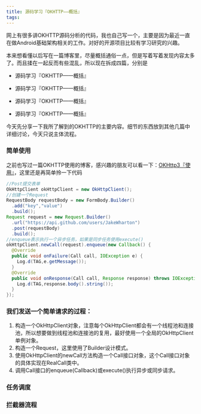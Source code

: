 ```yaml
---
title: 源码学习『OKHTTP——概括』
tags:
---
```


网上有很多讲OKHTTP源码分析的代码，我也自己写一个，主要是因为最近一直在做Android基础架构相关的工作。对好的开源项目比较有学习研究的兴趣。

本来想看懂以后写在一篇博客里，尽量概括通俗一点，但是写着写着发现内容太多了。而且揉在一起反而有些混乱，所以现在拆成四篇，分别是

+ 源码学习『OKHTTP——概括』

+ 源码学习『OKHTTP——概括』

+ 源码学习『OKHTTP——概括』

+ 源码学习『OKHTTP——概括』

今天先分享一下我所了解到的OKHTTP的主要内容。细节的东西放到其他几篇中详细讨论，今天只说主体流程。

### 简单使用

之前也写过一篇OKHTTP使用的博客，感兴趣的朋友可以看一下：[OKHttp3『使用』](<https://www.jianshu.com/p/81241f792e89>)，这里还是再简单拎一下代码

````java
//Post提交表单
OkHttpClient okHttpClient = new OkHttpClient();
//创建一个Request
RequestBody requestBody = new FormBody.Builder()
  .add("key","value")
  .build();
Request request = new Request.Builder()
  .url("https://api.github.com/users/JakeWharton")
  .post(requestBody)
  .build();
//enqueue表示执行一个异步任务，如果是同步任务使用execute()
okHttpClient.newCall(request).enqueue(new Callback() {
  @Override
  public void onFailure(Call call, IOException e) {
    Log.d(TAG,e.getMessage());
  }
  @Override
  public void onResponse(Call call, Response response) throws IOException {
    Log.d(TAG,response.body().string());
  }
});
````

### 我们发送一个简单请求的过程：

1. 构造一个OkHttpClient对象，注意每个OkHttpClient都会有一个线程池和连接池，所以想要做到线程池和连接池的复用，最好使用一个全局的OkHttpClient单例对象。
2. 构造一个Request，这里使用了Builder设计模式。
3. 使用OkHttpClient的newCall方法构造一个Call接口对象，这个Call接口对象的具体实现在RealCall类中。
4. 调用Call接口的enqueue(Callback)或execute()执行异步或同步请求。



### 任务调度





### 拦截器流程







### 